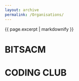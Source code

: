 ```yaml
---
layout: archive
permalink: /Organisations/
---
```


{{ page.excerpt | markdownify }}

# BITSACM

# CODING CLUB
